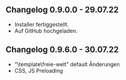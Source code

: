 Changelog 0.9.0.0 - 29.07.22
----------------------------
+ Installer fertiggestellt.
+ Auf GitHub hochgeladen.

Changelog 0.9.6.0 - 30.07.22
----------------------------
+ "\template\freie-welt\" default Änderungen
+ CSS, JS Preloading

